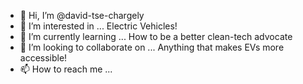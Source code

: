 - 👋 Hi, I’m @david-tse-chargely
- 👀 I’m interested in ... Electric Vehicles!
- 🌱 I’m currently learning ... How to be a better clean-tech advocate
- 💞️ I’m looking to collaborate on ... Anything that makes EVs more accessible!
- 📫 How to reach me ...

<!---
david-tse-chargely/david-tse-chargely is a ✨ special ✨ repository because its `README.md` (this file) appears on your GitHub profile.
You can click the Preview link to take a look at your changes.
--->

